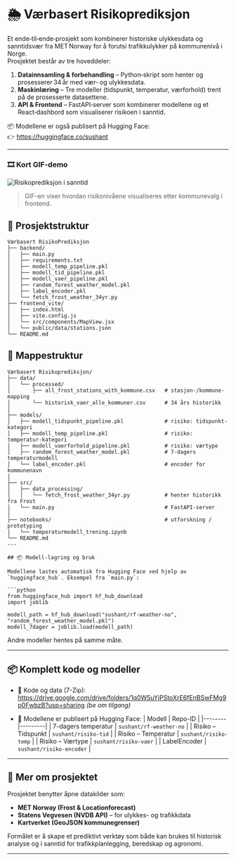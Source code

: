 
# 🌦️ Værbasert Risikoprediksjon

Et ende‑til‑ende‑prosjekt som kombinerer historiske ulykkesdata og sanntidsvær fra MET Norway for å forutsi trafikkulykker på kommunenivå i Norge.  
Prosjektet består av tre hoveddeler:

1. **Datainnsamling & forbehandling** – Python‑skript som henter og prosesserer 34 år med vær‑ og ulykkesdata.
2. **Maskinlæring** – Tre modeller (tidspunkt, temperatur, værforhold) trent på de prosesserte datasettene.
3. **API & Frontend** – FastAPI‑server som kombinerer modellene og et React‑dashbord som visualiserer risikoen i sanntid.

📦 Modellene er også publisert på Hugging Face:  
👉 https://huggingface.co/sushant

---
### 🎞️ Kort GIF-demo

![Risikoprediksjon i sanntid](https://drive.google.com/uc?export=view&id=184haJoo-ct4PWiph9ugOBt5MfPxKYMfF)

> GIF-en viser hvordan risikonivåene visualiseres etter kommunevalg i frontend.

## 📁 Prosjektstruktur

```
Værbasert RisikoPrediksjon
├── backend/
│   ├── main.py
│   ├── requirements.txt
│   ├── modell_temp_pipeline.pkl
│   ├── modell_tid_pipeline.pkl
│   ├── modell_vaer_pipeline.pkl
│   ├── random_forest_weather_model.pkl
│   ├── label_encoder.pkl
│   └── fetch_frost_weather_34yr.py
├── frontend_vite/
│   ├── index.html
│   ├── vite.config.js
│   └── src/components/MapView.jsx
│   └── public/data/stations.json
└── README.md
```
## 📂 Mappestruktur

```
Værbasert Risikoprediksjon/
├── data/
│   └── processed/
│       ├── all_frost_stations_with_kommune.csv   # stasjon-/kommune-mapping
│       └── historisk_vaer_alle_kommuner.csv      # 34 års historikk
│
├── models/
│   ├── modell_tidspunkt_pipeline.pkl             # risiko: tidspunkt-kategori
│   ├── modell_temp_pipeline.pkl                  # risiko: temperatur-kategori
│   ├── modell_vaerforhold_pipeline.pkl           # risiko: værtype
│   ├── random_forest_weather_model.pkl           # 7-dagers temperaturmodell
│   └── label_encoder.pkl                         # encoder for kommunenavn
│
├── src/
│   ├── data_processing/
│   │   └── fetch_frost_weather_34yr.py           # henter historikk fra Frost
│   └── main.py                                   # FastAPI-server
│
├── notebooks/                                    # utforskning / prototyping
│   └── temperaturmodell_trening.ipynb
└── README.md
---

## 📦 Modell-lagring og bruk

Modellene lastes automatisk fra Hugging Face ved hjelp av `huggingface_hub`. Eksempel fra `main.py`:

```python
from huggingface_hub import hf_hub_download
import joblib

modell_path = hf_hub_download("sushant/rf-weather-no", "random_forest_weather_model.pkl")
modell_7dager = joblib.load(modell_path)
```

Andre modeller hentes på samme måte.

---

## 📦 Komplett kode og modeller

- 🔗 Kode og data (7-Zip):  
  https://drive.google.com/drive/folders/1q0W5uYjPStoXrE6fEnBSwFMg9p0FwbzB?usp=sharing *(be om tilgang)*

- 🤖 Modellene er publisert på Hugging Face:
    | Modell | Repo-ID |
    |--------|---------|
    | 7-dagers temperatur | `sushant/rf-weather-no` |
    | Risiko – Tidspunkt | `sushant/risiko-tid` |
    | Risiko – Temperatur | `sushant/risiko-temp` |
    | Risiko – Værtype | `sushant/risiko-vaer` |
    | LabelEncoder | `sushant/risiko-encoder` |

---

## 🧠 Mer om prosjektet

Prosjektet benytter åpne datakilder som:

- **MET Norway (Frost & Locationforecast)**
- **Statens Vegvesen (NVDB API)** – for ulykkes- og trafikkdata
- **Kartverket (GeoJSON kommunegrenser)**

Formålet er å skape et prediktivt verktøy som både kan brukes til historisk analyse og i sanntid for trafikkplanlegging, beredskap og agronomi.

---

